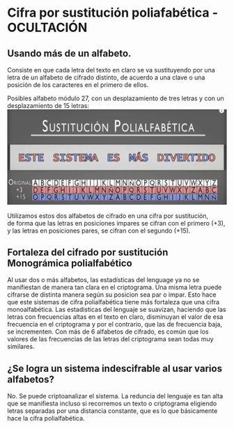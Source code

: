# Cifra por sustitución poliafabética - OCULTACIÓN

## Usando más de un alfabeto.
Consiste en que cada letra del texto en claro se va sustituyendo por una letra de un alfabeto de cifrado distinto, de acuerdo a una clave o una posición de los caracteres en el primero de ellos. 
 
Posibles alfabeto módulo 27, con un desplazamiento de tres letras y con un desplazamiento de 15 letras:  
![alfabeto módulo 27 + 3 + 15](capturas/alfabeto-modulo-27-desplazamiento-3-15.png)

Utilizamos estos dos alfabetos de cifrado en una cifra por sustitución,  
de forma que las letras en posiciones impares se cifran con el primero (+3),  
y las letras en posiciones pares, se cifran con el segundo (+15).

## Fortaleza del cifrado por sustitución Monográmica polialfabético
Al usar dos o más alfabetos, las estadísticas del lenguage ya no se manifiestan de manera tan clara en el criptograma. Una misma letra puede cifrarse de distinta manera según su posicion sea par o impar. Esto hace que este sistemas de cifra polialfabética tiene más fortaleza que una cifra monoalfabética. Las estadisticas del lenguaje se suavizan, haciendo que las letras con frecuencias altas en el texto en claro, disminuyan el valor de esa frecuencia en el criptograma y por el contrario, que las de frecuencia baja, se incrementen. Con más de 6 alfabetos de cifrado, es común que los valores de las frecuencias de las letras del criptograma sean todas muy similares.

## ¿Se logra un sistema indescifrable al usar varios alfabetos?
No. Se puede criptoanalizar el sistema. La reduncia del lenguaje es tan alta que se manifiesta incluso si recorremos un texto o criptograma eligiendo letras separadas por una distancia constante, que es lo que básicamente hace la cifra polialfabética. 

